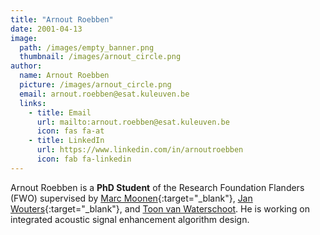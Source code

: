 ```yaml
---
title: "Arnout Roebben"
date: 2001-04-13
image: 
  path: /images/empty_banner.png
  thumbnail: /images/arnout_circle.png
author:
  name: Arnout Roebben
  picture: /images/arnout_circle.png
  email: arnout.roebben@esat.kuleuven.be
  links:
    - title: Email
      url: mailto:arnout.roebben@esat.kuleuven.be
      icon: fas fa-at    
    - title: LinkedIn
      url: https://www.linkedin.com/in/arnoutroebben
      icon: fab fa-linkedin      
---
```


Arnout Roebben is a **PhD Student** of the Research Foundation Flanders (FWO) supervised by [Marc Moonen](https://www.kuleuven.be/wieiswie/en/person/00012609){:target="_blank"}, [Jan Wouters](https://gbiomed.kuleuven.be/english/research/50000666/50000672/people/members/00010113){:target="_blank"}, and [Toon van Waterschoot](toon_vanwaterschoot). He is working on integrated acoustic signal enhancement algorithm design.
